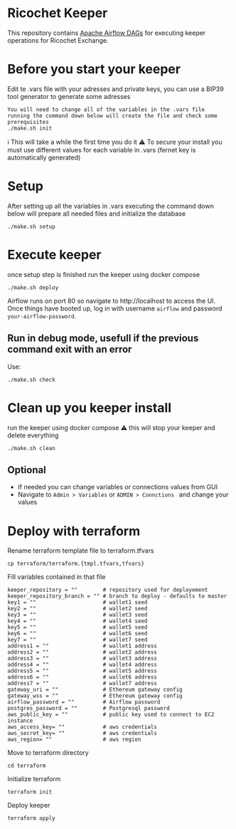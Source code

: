 # Ricochet Keeper
This repository contains [Apache Airflow DAGs](https://airflow.apache.org/docs/apache-airflow/stable/concepts/dags.html) for executing keeper operations for Ricochet Exchange.

# Before you start your keeper
Edit te .vars file with your adresses and private keys, you can use a BIP39 tool generator to generate some adresses
```
You will need to change all of the variables in the .vars file
running the command down below will create the file and check some prerequisites
./make.sh init

```
:information_source: This will take a while the first time you do it
:warning: To secure your install you must use different values for each variable in .vars (fernet key is automatically generated) 

# Setup
After setting up all the variables in .vars 
executing the command down below will prepare all needed files and initialize the database
```
./make.sh setup
```
# Execute keeper
once setup step is finished run the keeper using docker compose
```
./make.sh deploy

```
Airflow runs on port 80 so navigate to http://localhost to access the UI. Once things have booted up, log in with username `airflow` and password  `your-airflow-password`.

## Run in debug mode, usefull if the previous command exit with an error
Use:
```
./make.sh check
```
# Clean up you keeper install
run the keeper using docker compose
:warning: this will stop your keeper and delete everything

```
./make.sh clean

```

## Optional
* If needed you can change variables or connections values from GUI
* Navigate to `Admin > Variables`  or `ADMIN > Connctions ` and change your values

# Deploy with terraform
Rename terraform template file to terraform.tfvars
```
cp terraform/terraform.{tmpl.tfvars,tfvars}
```

Fill variables contained in that file
```
keeper_repository = ""        # repository used for deployement
keeper_repository_branch = "" # branch to deploy - defaults to master
key1 = ""                     # wallet1 seed
key2 = ""                     # wallet2 seed
key3 = ""                     # wallet3 seed
key4 = ""                     # wallet4 seed
key5 = ""                     # wallet5 seed
key6 = ""                     # wallet6 seed
key7 = ""                     # wallet7 seed
address1 = ""                 # wallet1 address
address2 = ""                 # wallet2 address
address3 = ""                 # wallet3 address
address4 = ""                 # wallet4 address
address5 = ""                 # wallet5 address
address6 = ""                 # wallet6 address
address7 = ""                 # wallet7 address
gateway_uri = ""              # Ethereum gateway config
gateway_wss = ""              # Ethereum gateway config
airflow_password = ""         # Airflow password
postgres_password = ""        # Postgresql password
aws_public_key = ""           # public key used to connect to EC2 instance
aws_access_key= ""            # aws credentials
aws_secret_key= ""            # aws credentials
aws_region= ""                # aws region
```

Move to terraform directory
```
cd terraform
```

Initialize terraform
```
terraform init
```

Deploy keeper
```
terraform apply
```
